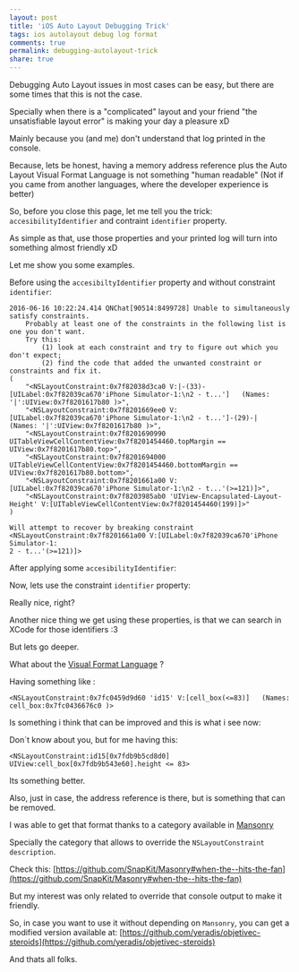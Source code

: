 ```yaml
---
layout: post
title: 'iOS Auto Layout Debugging Trick'
tags: ios autolayout debug log format
comments: true
permalink: debugging-autolayout-trick
share: true
---
```


Debugging Auto Layout issues in most cases can be easy, but there are some times that this is not the case.

Specially when there is a "complicated" layout and your friend "the unsatisfiable layout error" is making your day a pleasure xD

Mainly because you (and me) don't understand that log printed in the console. 

Because, lets be honest, having a memory address reference plus the Auto Layout Visual Format Language is not something "human readable" (Not if you came from another languages, where the developer experience is better)

So, before you close this page, let me tell you the trick: `accesibilityIdentifier` and contraint `identifier` property.

As simple as that, use those properties and your printed log will turn into something almost friendly xD

Let me show you some examples.

Before using the `accesibiltyIdentifier` property and without constraint `identifier`:

```objc
2016-06-16 10:22:24.414 QNChat[90514:8499728] Unable to simultaneously satisfy constraints.
	Probably at least one of the constraints in the following list is one you don't want. 
	Try this: 
		(1) look at each constraint and try to figure out which you don't expect; 
		(2) find the code that added the unwanted constraint or constraints and fix it. 
(
    "<NSLayoutConstraint:0x7f82038d3ca0 V:|-(33)-[UILabel:0x7f82039ca670'iPhone Simulator-1:\n2 - t...']   (Names: '|':UIView:0x7f8201617b80 )>",
    "<NSLayoutConstraint:0x7f8201669ee0 V:[UILabel:0x7f82039ca670'iPhone Simulator-1:\n2 - t...']-(29)-|   (Names: '|':UIView:0x7f8201617b80 )>",
    "<NSLayoutConstraint:0x7f8201690990 UITableViewCellContentView:0x7f8201454460.topMargin == UIView:0x7f8201617b80.top>",
    "<NSLayoutConstraint:0x7f8201694000 UITableViewCellContentView:0x7f8201454460.bottomMargin == UIView:0x7f8201617b80.bottom>",
    "<NSLayoutConstraint:0x7f8201661a00 V:[UILabel:0x7f82039ca670'iPhone Simulator-1:\n2 - t...'(>=121)]>",
    "<NSLayoutConstraint:0x7f8203985ab0 'UIView-Encapsulated-Layout-Height' V:[UITableViewCellContentView:0x7f8201454460(199)]>"
)

Will attempt to recover by breaking constraint 
<NSLayoutConstraint:0x7f8201661a00 V:[UILabel:0x7f82039ca670'iPhone Simulator-1:
2 - t...'(>=121)]>
```

After applying some `accesibilityIdentifier`:

<script src="https://gist.github.com/yeradis/b9f3faf340765339af0fb09a0ecd9dfc.js?file=autolayout_error_after_accesibilityIdentifier.log"></script>

Now, lets use the constraint `identifier` property:

<script src="https://gist.github.com/yeradis/b9f3faf340765339af0fb09a0ecd9dfc.js?file=autolayout_error_after_accesibilityIdentifierAndContraintIdentifier.log"></script>

Really nice, right? 

Another nice thing we get using these properties, is that we can search in XCode for those identifiers :3

But lets go deeper.

What about the [Visual Format Language](https://developer.apple.com/library/prerelease/content/documentation/UserExperience/Conceptual/AutolayoutPG/VisualFormatLanguage.html#//apple_ref/doc/uid/TP40010853-CH27-SW3) ?

<script src="https://gist.github.com/yeradis/b9f3faf340765339af0fb09a0ecd9dfc.js?file=autolayout_error_before_category.log"></script>

Having something like :

```objc
<NSLayoutConstraint:0x7fc0459d9d60 'id15' V:[cell_box(<=83)]   (Names: cell_box:0x7fc0436676c0 )>
```

Is something i think that can be improved and this is what i see now:

<script src="https://gist.github.com/yeradis/b9f3faf340765339af0fb09a0ecd9dfc.js?file=autolayout_error_after_category.log"></script>

Don´t know about you, but for me having this:

```objc
<NSLayoutConstraint:id15[0x7fdb9b5cd8d0] UIView:cell_box[0x7fdb9b543e60].height <= 83>
```

Its something better. 

Also, just in case, the address reference is there, but is something that can be removed.

I was able to get that format thanks to a category available in [Mansonry](https://github.com/SnapKit/Masonry)

Specially the category that allows to override the `NSLayoutConstraint description`. 

Check this: [https://github.com/SnapKit/Masonry#when-the--hits-the-fan](https://github.com/SnapKit/Masonry#when-the--hits-the-fan)

But my interest was only related to override that console output to make it friendly.

So, in case you want to use it without depending on `Mansonry`, you can get a modified version available at: [https://github.com/yeradis/objetivec-steroids](https://github.com/yeradis/objetivec-steroids)

And thats all folks.
